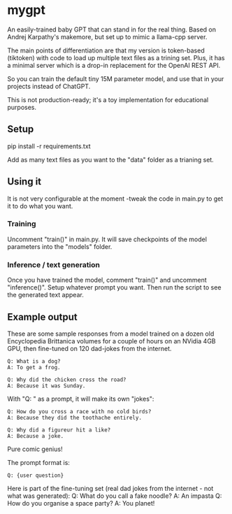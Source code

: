 # mygpt
An easily-trained baby GPT that can stand in for the real thing. Based on Andrej Karpathy's makemore, but set up to mimic a llama-cpp server.

The main points of differentiation are that my version is token-based (tiktoken) with code to load up multiple text files as a trining set. Plus, it has a minimal server which is a drop-in replacement for the OpenAI REST API.

So you can train the default tiny 15M parameter model, and use that in your projects instead of ChatGPT.


This is not production-ready; it's a toy implementation for educational purposes.

## Setup

pip install -r requirements.txt

Add as many text files as you want to the "data" folder as a trianing set.

## Using it

It is not very configurable at the moment -tweak the code in main.py to get it to do what you want.

### Training

Uncomment "train()" in main.py. It will save checkpoints of the model parameters into the "models" folder.

### Inference / text generation

Once you have trained the model, comment "train()" and uncomment "inference()". Setup whatever prompt you want. Then run the script to see the generated text appear.



## Example output

These are some sample responses from a model trained on a dozen old Encyclopedia Brittanica volumes for a couple of hours on an NVidia 4GB GPU, then fine-tuned on 120 dad-jokes from the internet.

```
Q: What is a dog?
A: To get a frog.

Q: Why did the chicken cross the road?
A: Because it was Sunday.
```

With "Q: " as a prompt, it will make its own "jokes":

```
Q: How do you cross a race with no cold birds?
A: Because they did the toothache entirely.

Q: Why did a figureur hit a like?
A: Because a joke.
````

Pure comic genius!

The prompt format is:
```
Q: {user question}
```

Here is part of the fine-tuning set (real dad jokes from the internet - not what was generated):
Q: What do you call a fake noodle? A: An impasta
Q: How do you organise a space party? A: You planet!
